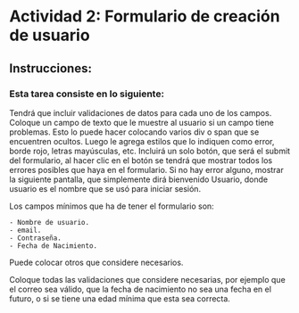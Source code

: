 # Actividad 2: Formulario de creación de usuario

## Instrucciones:

### Esta tarea consiste en lo siguiente:

Tendrá que incluir validaciones de datos para cada uno de los campos.
Coloque un campo de texto que le muestre al usuario si un campo tiene problemas.
Esto lo puede hacer colocando varios div o span que se encuentren ocultos.
Luego le agrega estilos que lo indiquen como error, borde rojo, letras mayúsculas, etc.
Incluirá un solo botón, que será el submit del formulario, al hacer clic en el botón se tendrá que mostrar todos los errores posibles que haya en el formulario.
Si no hay error alguno, mostrar la siguiente pantalla, que simplemente dirá bienvenido Usuario, donde usuario es el nombre que se usó para iniciar sesión.

Los campos mínimos que ha de tener el formulario son:

    - Nombre de usuario.
    - email.
    - Contraseña.
    - Fecha de Nacimiento.

Puede colocar otros que considere necesarios.

Coloque todas las validaciones que considere necesarias, por ejemplo que el correo sea válido, que la fecha de nacimiento no sea una fecha en el futuro, o si se tiene una edad mínima que esta sea correcta.